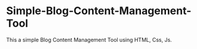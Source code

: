 # Simple-Blog-Content-Management-Tool
This a simple Blog Content Management Tool using HTML, Css, Js.
